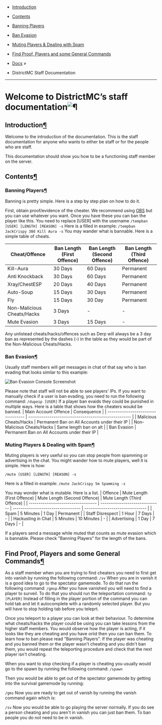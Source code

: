*   [Introduction](index.html#introduction)
*   [Contents](index.html#contents)
*   [Banning Players](index.html#banning-players)
*   [Ban Evasion](index.html#ban-evasion)
*   [Muting Players & Dealing with Spam](index.html#ban-evasion)
*   [Find Proof, Players and some General Commands](index.html#finding-proof-and-finding-players)

*   [Docs](index.html#document-index) »
*   DistrictMC Staff Documentation

* * *

# Welcome to DistrictMC’s staff documentation![¶](#welcome-to-documentation "Permalink to this headline")


## Introduction[¶](#a-simple-example "Permalink to this headline")

Welcome to the introduction of the documentation. This is the staff documentation for anyone who wants to either be staff or for the people who are staff.

This documentation should show you how to be a functioning staff member on the server.

## Contents[¶](#contents "Permalink to this headline")

### Banning Players[¶](#banning-players "Permalink to this headline")

Banning is pretty simple. Here is a step by step plan on how to do it.

First, obtain proof/evidence of the cheater. We recommend using [OBS](https://obsproject.com/) but you can use whatever you want.
Once you have these you can ban the player like this. You need to replace [USER] with the username
```/tempban [USER] [LENGTH] [REASON] -s```
Here is a filled in example:
```/tempban JackCrispy 30d Kill Aura -s```
You may wander what is bannable. Here is a simple table of cheats.

| Cheat/Offence                           | Ban Length (First Offence) | Ban Length (Second Offence) | Ban Length (Third Offence) |
| ----------------------------------- | ------------------------------ | ---------------------------------- | ------------------------------- |
| Kill-Aura                                    | 30 Days                              | 60 Days                                    | Permanent                           | 
| Anti Knockback                        | 30 Days                              | 60 Days                                    | Permanent                           | 
| Xray/ChestESP                         | 20 Days                              | 40 Days                                    | Permanent                           | 
| Auto-Soup                                | 15 Days                              | 30 Days                                    | Permanent                           | 
| Fly                                             | 15 Days                              | 30 Day                                     | Permanent                            | 
| Non-Malicious Cheats/Hacks  |  3 Days                                | -                                               | -                                            | 
| Mute Evasion                           |  3 Days                                | 15 Days                                   | -                                            | 

Any unlistead cheats/hacks/offences such as Derp will always be a 3 day ban as represented by the dashes (-) in the table as they would be part of the Non-Malicious Cheats/Hacks.
### Ban Evasion[¶](#ban-evasion "Permalink to this headline")

Usually staff members will get messages in chat of that say who is ban evading that looks similar to this example:

![Ban Evasion Console Screenshot](_images/banevasion-screenshot-console-example.png)

Please note that staff will not be able to see players' IPs.
If you want to manually check if a user is ban evading, you need to run the following command:
```/dupeip [USER]```
If a player ban evaids they could be punished in multiple ways. Here is a table that shows how the cheaters woukd be banned.
| Main Account Offence              | Consequence                                                     | 
| ----------------------------------- | ----------------------------------------------------- | 
| Malicious Cheats/Hacks           | Permanent Ban on All Accounts under their IP | 
| Non-Malicious Cheats/Hacks   | Same length ban on alt                                      | 
| Ban Evasion                              | Permanent Ban on All Accounts under their IP | 

### Muting Players & Dealing with Spam[¶](#settings "Permalink to this headline")

Muting players is very useful so you can stop people from spamming or advertising in the chat.
You might wander how to mute players, well it is simple. Here is how:

```/mute [USER] [LENGTH] [REASON] -s```

Here is a filled in example:
```/mute JackCrispy 5m Spamming -s```

You may wonder what is mutable. Here is a list.
| Offence                                     | Mute Length (First Offence) | Mute Length (Second Offence) | Mute Length (Third Offence) |
| ----------------------------------- | ------------------------------- | ----------------------------------- | -------------------------------- |
| Spam                                        | 5 Minutes                             | 1 Day                                        | Permanent                            | 
| Staff Disrespect                        | 1 Hour                                  | 7 Days                                      | -                                            | 
| Hackusting in Chat                   | 5 Minutes                             | 10 Minutes                               | -                                            | 
| Advertising                                | 1 Day                                   | 7 Days                                      | -                                            | 

If a players send a message while muted that counts as mute evasion which is bannable. Please check "Banning Players" for the length of the bans.

## Find Proof, Players and some General Commands[¶](#finding-proof-and-finding-players "Permalink to this headline")

As a staff member when you are trying to find cheaters you need to first get into vanish by running the following command:
```/sv```
When you are in vanish it is a good idea to go to the spectator gamemode. To do that run the following command:
```/gmsp```
After you have vanished you will need to find a player to surveil. To do that you should run the teleportation command:
```tp [PLAYER]```
Instead of filling in the player portion of the command you can hold tab and let it autocomplete with a randomly selected player. But you will have to stop holding tab before you teleprt.

Once you teleport to a player you can look at their behaviour. To determine what cheats/hacks the player could be using you can take lessons from the higher staff members. You would observe how the player is acting, if it looks like they are cheating and you have oriid then you can ban them. To learn how to ban please read "Banning Players". If the player was cheating and you banned them or the player wasn't cheating and you didn't ban them, you would repeat the teleporting procedure and check that the next player isn't cheating.

When you want to stop checking if a player is cheating you usually would go to the spawn by running the following command:
```/spawn```

Then you would be able to get out of the spectator gamemode by getting into the survival gamemode by running:

```/gms```
Now you are ready to get out of vanish by running the vanish command again which is:

```/sv```
Now you would be able to go playing the server normally. If you do see a person cheating and you aren't in vanish you can just ban them. To ban people you do not need to be in vanish.
